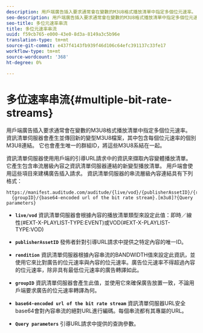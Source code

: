 ```yaml
---
description: 用戶端廣告插入要求通常會在變數的M3U8格式播放清單中指定多個位元速率。 資訊清單伺服器會產生並傳回新的變型M3U8檔案，其中包含每個位元速率的個別M3U8連結。 它也會產生唯一的群組ID，將這些M3U8系結在一起。
seo-description: 用戶端廣告插入要求通常會在變數的M3U8格式播放清單中指定多個位元速率。 資訊清單伺服器會產生並傳回新的變型M3U8檔案，其中包含每個位元速率的個別M3U8連結。 它也會產生唯一的群組ID，將這些M3U8系結在一起。
seo-title: 多位元速率串流
title: 多位元速率串流
uuid: f59cb765-e000-43e0-8d3a-8149a3c5b96e
translation-type: tm+mt
source-git-commit: e437f4143fb939f46d106c64efc391137c33fe17
workflow-type: tm+mt
source-wordcount: '368'
ht-degree: 0%

---
```



# 多位速率串流{#multiple-bit-rate-streams}

用戶端廣告插入要求通常會在變數的M3U8格式播放清單中指定多個位元速率。 資訊清單伺服器會產生並傳回新的變型M3U8檔案，其中包含每個位元速率的個別M3U8連結。 它也會產生唯一的群組ID，將這些M3U8系結在一起。

資訊清單伺服器使用用戶端的引導URL請求中的資訊來擷取內容變體播放清單。 它產生包含串流層級內容之資訊清單伺服器連結的新變型播放清單。 用戶端會使用這些項目來建構廣告插入請求。 資訊清單伺服器的串流層級內容連結具有下列格式：

```
https://manifest.auditude.com/auditude/{live/vod}/{publisherAssetID}/{rendition}/
  {groupID}/{base64-encoded url of the bit rate stream}.[m3u8]?{Query parameters}
```

* **`live/vod`** 資訊清單伺服器會根據內容的播放清單類型來設定此值：即時／線性(#EXT-X-PLAYLIST-TYPE:EVENT)或VOD(#EXT-X-PLAYLIST-TYPE:VOD)

* **`publisherAssetID`** 發佈者針對引導URL請求中提供之特定內容的唯一ID。

* **`rendition`** 資訊清單伺服器根據內容串流的BANDWIDTH值來設定此資訊，並使用它來比對廣告的位元速率與內容的位元速率。廣告位元速率不得超過內容的位元速率，除非具有最低位元速率的廣告轉譯如此。

* **`groupID`** 資訊清單伺服器會產生此值，並使用它來確保廣告放置一致，不論用戶端要求廣告的位元速率轉譯為何。

* **`base64-encoded url of the bit rate stream`** 資訊清單伺服器URL安全base64會對內容串流的絕對URL進行編碼。每個串流都有其專屬的URL。

* **`Query parameters`** 引導URL請求中提供的查詢參數。

